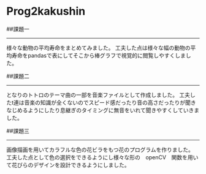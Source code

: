 # Prog2kakushin

##課題一
***
様々な動物の平均寿命をまとめてみました。
工夫した点は様々な幅の動物の平均寿命をpandasで表にしてそこから棒グラフで視覚的に閲覧しやすくしました。

##課題二
***
となりのトトロのテーマ曲の一部を音楽ファイルとして作成しました。
工夫したt連は音楽の知識が全くないのでスピード感だったり音の高さだったりが聞きなじめるようにしたり息継ぎのタイミングに無音をいれて聞きやすくしていきました。

##課題三
***
画像描画を用いてカラフルな色の花ビラをもつ花のプログラムを作りました。
工夫した点として色の選択をできるようにし様々な形の　openCV　関数を用いて花びらのデザインを設計できるようにしました。
